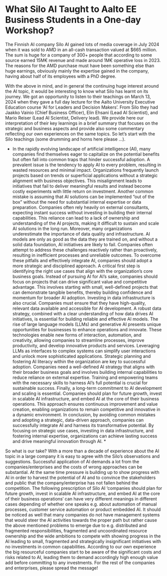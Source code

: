 # What Silo AI Taught to Aalto EE Business Students in a One-day Workshop?



The Finnish AI company Silo AI gained lots of media coverage in July 2024 when it was sold to AMD in an all-cash transaction valued at $665 million. The sum is huge for a company of 300+ people that according to some source earned 15M€ revenue and made around 1M€ operative loss in 2023. The reasons for the AMD purchase must have been something else than huge earnings, obviously mainly the expertise gained in the company, having about half of its employees with a PhD degree.

With the above in mind, and in general the continuing huge interest around the AI topic, it would be interesting to know what Silo has learnt on its journey. We got an opportunity to listen to their teachings on March 13, 2024 when they gave a full day lecture for the Aalto University Executive Education course ‘AI for Leaders and Decision Makers’. From Silo they had Jaakko Vainio (Chief Business Officer), Elin Ehsani (Lead AI Scientist), and Mario Reiser (Lead AI Scientist, Delivery lead). We provide here our interpretation of their key learnings in a brief summary that focuses on the strategic and business aspects and provide also some commentary reflecting our own experiences on the same topics. So let’s start with the Silo teachings (some drumming and horns here please …).

* In the rapidly evolving landscape of artificial intelligence (AI), many companies find themselves eager to capitalize on the potential benefits but often fall into common traps that hinder successful adoption. A prevalent issue is the tendency to apply AI to every problem, resulting in wasted resources and minimal impact. Organizations frequently launch projects based on trends or superficial applications without a strategic alignment with business objectives. This misalignment leads to initiatives that fail to deliver meaningful results and instead become costly experiments with little return on investment.
Another common mistake is assuming that AI solutions can be implemented “out of the box” without the need for substantial internal expertise or data preparation. Companies often rely heavily on external consultants, expecting instant success without investing in building their internal capabilities. This reliance can lead to a lack of ownership and understanding of the AI projects, making it difficult to sustain and scale AI solutions in the long run.
Moreover, many organizations underestimate the importance of data quality and infrastructure. AI models are only as good as the data they are trained on, and without a solid data foundation, AI initiatives are likely to fail. Companies often attempt to address these challenges reactively rather than proactively, resulting in inefficient processes and unreliable outcomes.
To overcome these pitfalls and effectively integrate AI, companies should adopt a more strategic and disciplined approach. A critical first step is identifying the right use cases that align with the organization’s core business goals. Instead of pursuing AI for AI’s sake, companies should focus on projects that can drive significant value and competitive advantage. This involves starting with small, well-defined projects that can demonstrate tangible benefits, thereby building confidence and momentum for broader AI adoption.
Investing in data infrastructure is also crucial. Companies must ensure that they have high-quality, relevant data available and accessible for AI development. A robust data strategy, combined with a clear understanding of how data drives AI initiatives, is essential for building reliable and effective AI models.
The rise of large language models (LLMs) and generative AI presents unique opportunities for businesses to enhance operations and innovate. These technologies enable new forms of interaction, automation, and creativity, allowing companies to streamline processes, improve productivity, and develop innovative products and services. Leveraging LLMs as interfaces to complex systems can simplify user interactions and unlock more sophisticated applications.
Strategic planning and fostering AI literacy within the organization are key to successful adoption. Companies need a well-defined AI strategy that aligns with their broader business goals and involves building internal capabilities to reduce reliance on external expertise. Training and empowering teams with the necessary skills to harness AI’s full potential is crucial for sustainable success.
Finally, a long-term commitment to AI development and scaling is essential. Companies should plan for future growth, invest in scalable AI infrastructure, and embed AI at the core of their business operations. This approach ensures continuous improvement and value creation, enabling organizations to remain competitive and innovative in a dynamic environment.
In conclusion, by avoiding common mistakes and adopting a strategic, data-driven approach, companies can successfully integrate AI and harness its transformative potential. By focusing on strategic use cases, investing in data infrastructure, and fostering internal expertise, organizations can achieve lasting success and drive meaningful innovation through AI. *

So what is our take? With a more than a decade of experience about the AI topic in a large company it is easy to agree with the Silo’s observations and suggestions. Successful application of AI demands a lot from the companies/enterprises and the costs of wrong approaches can be substantial. At the same time pressure is building up to show progress with AI in order to harvest the potential of AI and to convince the stakeholders and public that the company/enterprise has not fallen behind the competition. The following prescription of Silo AI ‘companies should plan for future growth, invest in scalable AI infrastructure, and embed AI at the core of their business operations‘ can have very different meanings in different cases depending of whether one speaks e.g. about automation of manual processes, customer service automation or product embedded AI. It should be noticed as well that many companies do not have management systems that would steer the AI activities towards the proper path but rather cause the above mentioned problems to emerge due to e.g. distributed and fragmented responsibilities, fragmented and uncoordinated resource ownership and the wide ambitions to compete with showing progress in the AI leading to small, fragmented and strategically insignificant initiatives with no investments in common capabilities. According to our own experience the big resourceful companies start to be aware of the significant costs and risks related to AI, leading them to demand accordingly high enough value add before committing to any investments. For the rest of the companies and enterprises, please spread the message!